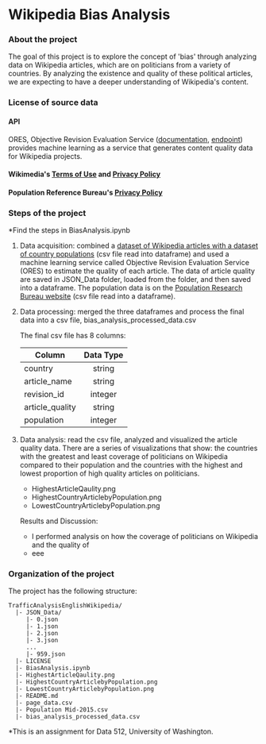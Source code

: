 # Wikipedia Bias Analysis

### About the project
The goal of this project is to explore the concept of 'bias' through analyzing data on Wikipedia articles, which are on politicians from a variety of countries. By analyzing the existence and quality of these political articles, we are expecting to have a deeper understanding of Wikipedia's content.

### License of source data
#### API

ORES, Objective Revision Evaluation Service ([documentation](https://www.mediawiki.org/wiki/ORES), [endpoint](https://ores.wikimedia.org/v3/scores/{project}/?models={model}&revids={revids})) provides machine learning as a service that generates content quality data for Wikipedia projects.

#### Wikimedia's [Terms of Use](https://wikimediafoundation.org/wiki/Terms_of_Use) and [Privacy Policy](https://wikimediafoundation.org/wiki/Privacy_policy)

#### Population Reference Bureau's [Privacy Policy](http://www.prb.org/DataFinder/Topic/~/link.aspx?_id=11A2A1677D184053936CE705FAEDEC1D&_z=z)

### Steps of the project
*Find the steps in BiasAnalysis.ipynb

1. Data acquisition: combined a [dataset of Wikipedia articles with a dataset of country populations](https://figshare.com/articles/Untitled_Item/5513449) (csv file read into dataframe) and used a machine learning service called Objective Revision Evaluation Service (ORES) to estimate the quality of each article. The data of article quality are saved in JSON_Data folder, loaded from the folder, and then saved into a dataframe. The population data is on the [Population Research Bureau website](http://www.prb.org/DataFinder/Topic/Rankings.aspx?ind=14) (csv file read into a dataframe).
    
2. Data processing: merged the three dataframes and process the final data into a csv file, bias_analysis_processed_data.csv
  
      The final csv file has 8 columns:

      | Column                 | Data Type | 
      | -----------------------|:---------:| 
      | country                | string    |
      | article_name           | string    | 
      | revision_id            | integer   |
      | article_quality        | string    |
      | population             | integer   |

3. Data analysis: read the csv file, analyzed and visualized the article quality data. There are a series of visualizations that show: the countries with the greatest and least coverage of politicians on Wikipedia compared to their population and the countries with the highest and lowest proportion of high quality articles on politicians.  
    * HighestArticleQaulity.png
    * HighestCountryArticlebyPopulation.png
    * LowestCountryArticlebyPopulation.png
   
   Results and Discussion:
    * I performed analysis on how the coverage of politicians on Wikipedia and the quality of 
    * eee

### Organization of the project

The project has the following structure:

```
TrafficAnalysisEnglishWikipedia/
  |- JSON_Data/
     |- 0.json
     |- 1.json 
     |- 2.json
     |- 3.json
     ...
     |- 959.json
  |- LICENSE
  |- BiasAnalysis.ipynb
  |- HighestArticleQaulity.png
  |- HighestCountryArticlebyPopulation.png
  |- LowestCountryArticlebyPopulation.png
  |- README.md
  |- page_data.csv
  |- Population Mid-2015.csv
  |- bias_analysis_processed_data.csv
```
*This is an assignment for Data 512, University of Washington.

